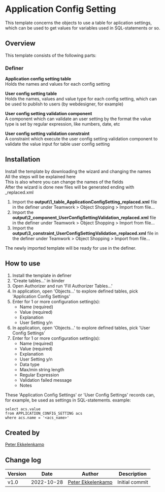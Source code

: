 # Application Config Setting
This template concerns the objects to use a table for aplication settings, which can be used to get values for variables used in SQL-statements or so.

## Overview
This template consists of the following parts:

### Definer
**Application config setting table**\
Holds the names and values for each config setting

**User config setting table**\
Holds the names, values and value type for each config setting, which can be used to publish to users (by webdesigner, for example)

**User config setting validation component**\
A component which can validate an user setting by the format the value type is set by regular expression, like numbers, date, etc

**User config setting validation constraint**\
A constraint which execute the user config setting validation component to validate the value input for table user config setting

## Installation
Install the template by downloading the wizard and changing the names\
All the steps will be explained here\
This is also where you can change the names of the fields\
After the wizard is done new files will be generated ending with _replaced.xml

1. Import the **output\1_table_ApplicationConfigSetting_replaced.xml** file in the definer under Teamwork > Object Shopping > Import from file...
2. Import the **output\2_component_UserConfigSettingValidation_replaced.xml** file in the definer under Teamwork > Object Shopping > Import from file...
3. Import the **output\3_constraint_UserConfigSettingValidation_replaced.xml** file in the definer under Teamwork > Object Shopping > Import from file...

The newly imported template will be ready for use in the definer.

## How to use
1. Install the template in definer
2. 'Create tables...' in binder
3. Open Authorizer and run 'Fill Authorizer Tables...'
4. In application, open 'Objects...' to explore defined tables, pick 'Application Config Settings'
5. Enter for 1 or more configuration setting(s):
	- Name (required)
	- Value (required)
	- Explanation
	- User Setting y/n
6. In application, open 'Objects...' to explore defined tables, pick 'User Config Settings'
7. Enter for 1 or more configuration setting(s):
	- Name (required)
	- Value (required)
	- Explanation
	- User Setting y/n
	- Data type
	- Max/min string length
	- Regular Expression
	- Validation failed message
	- Notes

These 'Application Config Settings' or 'User Config Settings' records can, for example, be used as settings in SQL-statements.
example:

	select acs.value
	from APPLICATION_CONFIG_SETTING acs
	where acs.name = '<acs_name>'



## Created by
[Peter Ekkelenkamp](mailto:peter.ekkelenkamp@usoft.com)



## Change log
|Version|Date|Author|Description|
|  ---  |--- | ---  | --- |
| v1.0 | 2022-10-28 | [Peter Ekkelenkamp](mailto:peter.ekkelenkamp@usoft.com) | Initial commit |